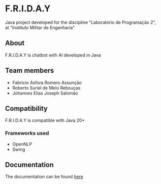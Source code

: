 # F.R.I.D.A.Y


Java project developed for the discipline "Laboratório de Programação 2", at "Instituto Militar de Engenharia"

## About

F.R.I.D.A.Y is chatbot with AI developed in Java

## Team members

- Fabricio Asfora Romero Assunção
- Roberto Suriel de Melo Rebouças
- Johannes Elias Joseph Salomão

## Compatibility

F.R.I.D.A.Y is compatible with Java 20+

### Frameworks used

- OpenNLP
- Swing

## Documentation

The documentation can be found [here](https://github.com/F-R-I-D-A-Y-Project/F.R.I.D.A.Y-Java/tree/main/docs)

